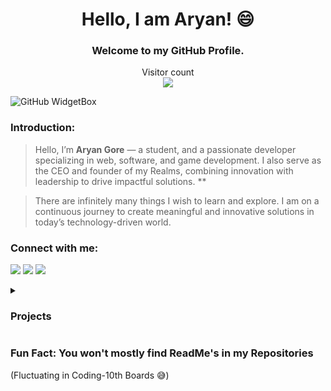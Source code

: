 <h1 align="center">Hello, I am Aryan! 😄</h1>
<h3 align="center">Welcome to my GitHub Profile.</h3>
<p align="center"> 
  Visitor count<br>
  <img src="https://profile-counter.glitch.me/ravanger101/count.svg"/>
</p>

![GitHub WidgetBox](https://github-widgetbox.vercel.app/api/profile?username=Ravanger101&data=followers,repositories,stars,commits&theme=darkmode)

### Introduction:
> Hello, I’m **Aryan Gore** — a student, and a passionate developer specializing in web, software, and game development. I also serve as the CEO and founder of my Realms, combining innovation with leadership to drive impactful solutions. **

> There are infinitely many things I wish to learn and explore. I am on a continuous journey to create meaningful and innovative solutions in today’s technology-driven world.


### Connect with me:

[![](https://img.shields.io/badge/-Github-000000?style=for-the-badge&logo=github&logoColor=white)](https://github.com/rngore) 
[![](https://img.shields.io/badge/-Portfolio-000000?style=for-the-badge)](https://aryangore.netlify.app/)
[![](https://img.shields.io/badge/-Email-000000?style=for-the-badge&logo=gmail&logoColor=white&link=mailto:aryangore)](mailto:rngore@gmail.com)






<details>
  <summary><h3>Projects</h3></summary>
  

  
* 🖥️ <a href ="https://ravanger101.github.io">My Website</a>
* 💻 <a href="https://projectdragonrealms.github.io/">Realms</a>
* 🤖 <a href="https://github.com/ProjectDragonRealms/RealmsBotv1.2">Realms Bot v1.2</a>
* 🎧 <a href ="https://spotifyrealms.netlify.app/">Spotify Clone</a>
* 🛒 <a href ="https://github.com/ProjectDragonRealms/Le-Caddie-#readme">Le Caddie`</a>
* 🧾 <a href ="https://xpavilion.github.io/">Xpavilion</a>
* ✔ <a href ="https://turnipguy30.me/">Turnip's Website</a>
* 💬 <a href="https://github.com/ProjectDragonRealms/RealmsVoiceSearchv1.3">Realms Voice Search v1.3</a>
* 👾 <a href ="https://github.com/ProjectDragonRealms/MinecraftClassicPYVersion1.0">Minecraft PY Version 1.0</a>
* 📁 <a href ="https://github.com/ProjectDragonRealms">My Organisation</a>
* 👧 <a href ="https://github.com/ProjectDragonRealms/Inu-Yoshikawa.V.1.0.Benchmark#inu-yoshikawav10benchmark">Inu Yoshikawa Benchmark v1</a>
* 🎃 <a href ="https://pokemon-pythonred.github.io/">Pokemon!</a>
* 🎵 <a href="https://youtu.be/p-HRjrIHtDE">Ramen - KAKASHI</a>
</details>

<h3>Fun Fact: You won't mostly find ReadMe's in my Repositories</h3>
(Fluctuating in Coding-10th Boards 😅)
